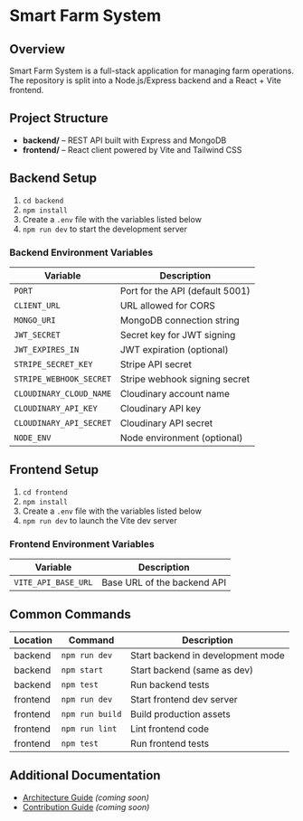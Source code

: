 # Smart Farm System

## Overview
Smart Farm System is a full-stack application for managing farm operations. The repository is split into a Node.js/Express backend and a React + Vite frontend.

## Project Structure
- **backend/** – REST API built with Express and MongoDB
- **frontend/** – React client powered by Vite and Tailwind CSS

## Backend Setup
1. `cd backend`
2. `npm install`
3. Create a `.env` file with the variables listed below
4. `npm run dev` to start the development server

### Backend Environment Variables
| Variable | Description |
| --- | --- |
| `PORT` | Port for the API (default 5001) |
| `CLIENT_URL` | URL allowed for CORS |
| `MONGO_URI` | MongoDB connection string |
| `JWT_SECRET` | Secret key for JWT signing |
| `JWT_EXPIRES_IN` | JWT expiration (optional) |
| `STRIPE_SECRET_KEY` | Stripe API secret |
| `STRIPE_WEBHOOK_SECRET` | Stripe webhook signing secret |
| `CLOUDINARY_CLOUD_NAME` | Cloudinary account name |
| `CLOUDINARY_API_KEY` | Cloudinary API key |
| `CLOUDINARY_API_SECRET` | Cloudinary API secret |
| `NODE_ENV` | Node environment (optional) |

## Frontend Setup
1. `cd frontend`
2. `npm install`
3. Create a `.env` file with the variables listed below
4. `npm run dev` to launch the Vite dev server

### Frontend Environment Variables
| Variable | Description |
| --- | --- |
| `VITE_API_BASE_URL` | Base URL of the backend API |

## Common Commands
| Location | Command | Description |
| --- | --- | --- |
| backend | `npm run dev` | Start backend in development mode |
| backend | `npm start` | Start backend (same as dev) |
| backend | `npm test` | Run backend tests |
| frontend | `npm run dev` | Start frontend dev server |
| frontend | `npm run build` | Build production assets |
| frontend | `npm run lint` | Lint frontend code |
| frontend | `npm test` | Run frontend tests |

## Additional Documentation
- [Architecture Guide](docs/ARCHITECTURE.md) *(coming soon)*
- [Contribution Guide](CONTRIBUTING.md) *(coming soon)*

